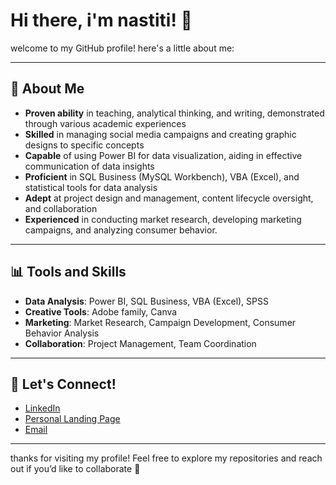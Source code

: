 # Hi there, i'm nastiti! 👋

welcome to my GitHub profile! here's a little about me:

---

## 🌟 About Me
- **Proven ability** in teaching, analytical thinking, and writing, demonstrated through various academic experiences
- **Skilled** in managing social media campaigns and creating graphic designs to specific concepts
- **Capable** of using Power BI for data visualization, aiding in effective communication of data insights
- **Proficient** in SQL Business (MySQL Workbench), VBA (Excel), and statistical tools for data analysis
- **Adept** at project design and management, content lifecycle oversight, and collaboration
- **Experienced** in conducting market research, developing marketing campaigns, and analyzing consumer behavior.

---

## 📊 Tools and Skills
- **Data Analysis**: Power BI, SQL Business, VBA (Excel), SPSS  
- **Creative Tools**: Adobe family, Canva 
- **Marketing**: Market Research, Campaign Development, Consumer Behavior Analysis  
- **Collaboration**: Project Management, Team Coordination  

---

## 🔗 Let's Connect!
- [LinkedIn](https://www.linkedin.com/in/nastiti-suci-ridwani)  
- [Personal Landing Page](https://nastiti-suci.carrd.co)  
- [Email](mailto:nastitisuciridwani@gmail.com)

---

thanks for visiting my profile! Feel free to explore my repositories and reach out if you’d like to collaborate 🚀

